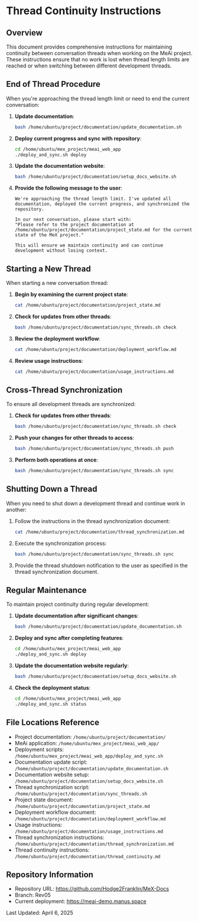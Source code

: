 # Thread Continuity Instructions

## Overview

This document provides comprehensive instructions for maintaining continuity between conversation threads when working on the MeAi project. These instructions ensure that no work is lost when thread length limits are reached or when switching between different development threads.

## End of Thread Procedure

When you're approaching the thread length limit or need to end the current conversation:

1. **Update documentation**:
   ```bash
   bash /home/ubuntu/project/documentation/update_documentation.sh
   ```

2. **Deploy current progress and sync with repository**:
   ```bash
   cd /home/ubuntu/mex_project/meai_web_app
   ./deploy_and_sync.sh deploy
   ```

3. **Update the documentation website**:
   ```bash
   bash /home/ubuntu/project/documentation/setup_docs_website.sh
   ```

4. **Provide the following message to the user**:
   ```
   We're approaching the thread length limit. I've updated all documentation, deployed the current progress, and synchronized the repository.
   
   In our next conversation, please start with:
   "Please refer to the project documentation at /home/ubuntu/project/documentation/project_state.md for the current state of the MeX project."
   
   This will ensure we maintain continuity and can continue development without losing context.
   ```

## Starting a New Thread

When starting a new conversation thread:

1. **Begin by examining the current project state**:
   ```bash
   cat /home/ubuntu/project/documentation/project_state.md
   ```

2. **Check for updates from other threads**:
   ```bash
   bash /home/ubuntu/project/documentation/sync_threads.sh check
   ```

3. **Review the deployment workflow**:
   ```bash
   cat /home/ubuntu/project/documentation/deployment_workflow.md
   ```

4. **Review usage instructions**:
   ```bash
   cat /home/ubuntu/project/documentation/usage_instructions.md
   ```

## Cross-Thread Synchronization

To ensure all development threads are synchronized:

1. **Check for updates from other threads**:
   ```bash
   bash /home/ubuntu/project/documentation/sync_threads.sh check
   ```

2. **Push your changes for other threads to access**:
   ```bash
   bash /home/ubuntu/project/documentation/sync_threads.sh push
   ```

3. **Perform both operations at once**:
   ```bash
   bash /home/ubuntu/project/documentation/sync_threads.sh sync
   ```

## Shutting Down a Thread

When you need to shut down a development thread and continue work in another:

1. Follow the instructions in the thread synchronization document:
   ```bash
   cat /home/ubuntu/project/documentation/thread_synchronization.md
   ```

2. Execute the synchronization process:
   ```bash
   bash /home/ubuntu/project/documentation/sync_threads.sh sync
   ```

3. Provide the thread shutdown notification to the user as specified in the thread synchronization document.

## Regular Maintenance

To maintain project continuity during regular development:

1. **Update documentation after significant changes**:
   ```bash
   bash /home/ubuntu/project/documentation/update_documentation.sh
   ```

2. **Deploy and sync after completing features**:
   ```bash
   cd /home/ubuntu/mex_project/meai_web_app
   ./deploy_and_sync.sh deploy
   ```

3. **Update the documentation website regularly**:
   ```bash
   bash /home/ubuntu/project/documentation/setup_docs_website.sh
   ```

4. **Check the deployment status**:
   ```bash
   cd /home/ubuntu/mex_project/meai_web_app
   ./deploy_and_sync.sh status
   ```

## File Locations Reference

- Project documentation: `/home/ubuntu/project/documentation/`
- MeAi application: `/home/ubuntu/mex_project/meai_web_app/`
- Deployment scripts: `/home/ubuntu/mex_project/meai_web_app/deploy_and_sync.sh`
- Documentation update script: `/home/ubuntu/project/documentation/update_documentation.sh`
- Documentation website setup: `/home/ubuntu/project/documentation/setup_docs_website.sh`
- Thread synchronization script: `/home/ubuntu/project/documentation/sync_threads.sh`
- Project state document: `/home/ubuntu/project/documentation/project_state.md`
- Deployment workflow document: `/home/ubuntu/project/documentation/deployment_workflow.md`
- Usage instructions: `/home/ubuntu/project/documentation/usage_instructions.md`
- Thread synchronization instructions: `/home/ubuntu/project/documentation/thread_synchronization.md`
- Thread continuity instructions: `/home/ubuntu/project/documentation/thread_continuity.md`

## Repository Information

- Repository URL: https://github.com/Hodge2Franklin/MeX-Docs
- Branch: Rev05
- Current deployment: https://meai-demo.manus.space

Last Updated: April 6, 2025
